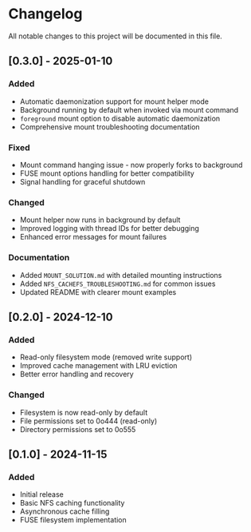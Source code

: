 # Changelog

All notable changes to this project will be documented in this file.

## [0.3.0] - 2025-01-10

### Added
- Automatic daemonization support for mount helper mode
- Background running by default when invoked via mount command
- `foreground` mount option to disable automatic daemonization
- Comprehensive mount troubleshooting documentation

### Fixed
- Mount command hanging issue - now properly forks to background
- FUSE mount options handling for better compatibility
- Signal handling for graceful shutdown

### Changed
- Mount helper now runs in background by default
- Improved logging with thread IDs for better debugging
- Enhanced error messages for mount failures

### Documentation
- Added `MOUNT_SOLUTION.md` with detailed mounting instructions
- Added `NFS_CACHEFS_TROUBLESHOOTING.md` for common issues
- Updated README with clearer mount examples

## [0.2.0] - 2024-12-10

### Added
- Read-only filesystem mode (removed write support)
- Improved cache management with LRU eviction
- Better error handling and recovery

### Changed
- Filesystem is now read-only by default
- File permissions set to 0o444 (read-only)
- Directory permissions set to 0o555

## [0.1.0] - 2024-11-15

### Added
- Initial release
- Basic NFS caching functionality
- Asynchronous cache filling
- FUSE filesystem implementation